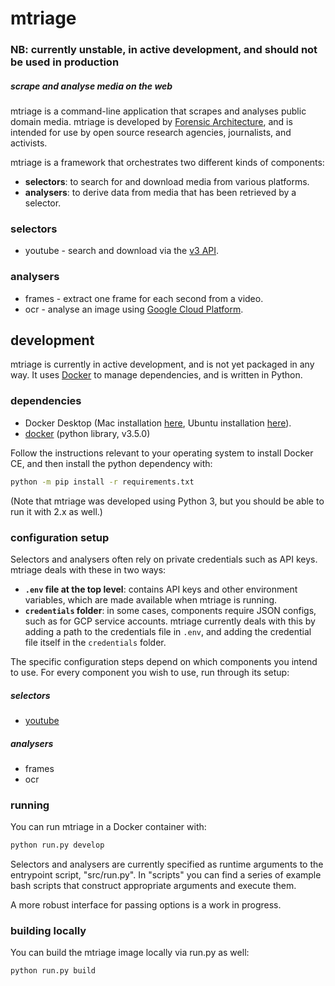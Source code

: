 # mtriage

### NB: currently unstable, in active development, and should not be used in production

##### scrape and analyse media on the web

mtriage is a command-line application that scrapes and analyses public domain media. mtriage is developed by [Forensic Architecture](https://forensic-architecture.org), and is intended for use by open source research agencies, journalists, and activists.

mtriage is a framework that orchestrates two different kinds of components:

* **selectors**: to search for and download media from various platforms.
* **analysers**: to derive data from media that has been retrieved by
    a selector.

### selectors
* youtube - search and download via the [v3 API](https://developers.google.com/youtube/v3/).

### analysers
* frames - extract one frame for each second from a video.
* ocr - analyse an image using [Google Cloud Platform](https://cloud.google.com/vision/docs/ocr).
<!-- * pytorch - run inference with a [PyTorch](https://pytorch.org/) model on an image. -->


## development
mtriage is currently in active development, and is not yet packaged in any way.
It uses [Docker](https://www.docker.com/products/docker-desktop) to manage
dependencies, and is written in Python.

### dependencies
- Docker Desktop (Mac installation [here](https://docs.docker.com/v17.12/docker-for-mac/install/), Ubuntu installation [here](https://docs.docker.com/v17.12/install/linux/docker-ce/ubuntu/)).
- [docker](https://docs.docker.com/install/) (python library, v3.5.0)

Follow the instructions relevant to your operating system to install Docker CE,
and then install the python dependency with:

```bash
python -m pip install -r requirements.txt
```

(Note that mtriage was developed using Python 3, but you should be able to run it with 2.x as well.)

### configuration setup
Selectors and analysers often rely on private credentials such as API keys. mtriage deals with these in two ways:

* **`.env` file at the top level**: contains API keys and other environment variables, which are made available when
    mtriage is running.
* **`credentials` folder**: in some cases, components require JSON configs, such as for GCP service accounts. mtriage
    currently deals with this by adding a path to the credentials file in `.env`, and adding the credential file itself
    in the `credentials` folder.

The specific configuration steps depend on which components you intend to use. For every component you wish to use, run
through its setup:

##### selectors
* [youtube](docs/config/youtube.md)
##### analysers
* frames
* ocr

### running
You can run mtriage in a Docker container with:
```bash
python run.py develop
```

Selectors and analysers are currently specified as runtime arguments to the
entrypoint script, "src/run.py". In "scripts" you can find a series of example
bash scripts that construct appropriate arguments and execute them.

A more robust interface for passing options is a work in progress.


### building locally
You can build the mtriage image locally via run.py as well:
```bash
python run.py build


